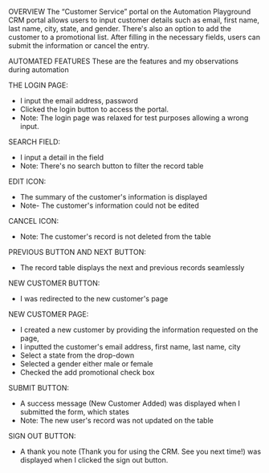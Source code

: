 OVERVIEW
The “Customer Service” portal on the Automation Playground CRM portal allows users to input customer details such as email, first name, last name, city, state, and gender. There's also an option to add the customer to a promotional list. After filling in the necessary fields, users can submit the information or cancel the entry. 

AUTOMATED FEATURES
These are the features and my observations during automation

THE LOGIN PAGE: 
- I input the email address, password 
- Clicked the login button to access the portal. 
- Note: The login page was relaxed for test purposes allowing a wrong input.

SEARCH FIELD: 
- I input a detail in the field 
- Note: There's no search button to filter the record table 

EDIT ICON: 
- The summary of the customer's information is displayed
- Note- The customer's information could not be edited

CANCEL ICON: 
- Note: The customer's record is not deleted from the table

PREVIOUS BUTTON AND NEXT BUTTON: 
- The record table displays the next and previous records seamlessly

NEW CUSTOMER BUTTON: 
- I was redirected to the new customer's page

NEW CUSTOMER PAGE: 
- I created a new customer by providing the information requested on the page, 
- I inputted the customer's email address, first name, last name, city
- Select a state from the drop-down 
- Selected a gender either male or female
- Checked the add promotional check box 

SUBMIT BUTTON: 
- A success message (New Customer Added) was displayed when I submitted the form, which states
- Note: The new user's record was not updated on the table

SIGN OUT BUTTON: 
- A thank you note (Thank you for using the CRM. See you next time!) was displayed when I clicked the sign out button.

